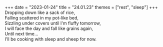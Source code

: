 +++
date = "2023-01-24"
title = "24.01.23"
themes = ["rest", "sleep"]
+++
Dropping down like a sack of rice,  
Falling scattered in my pot-like bed,  
Sizzling under covers until I'm fluffy tomorrow,  
I will face the day and fall like grains again,  
Until next time...  
I'll be cooking with sleep and sheep for now.
